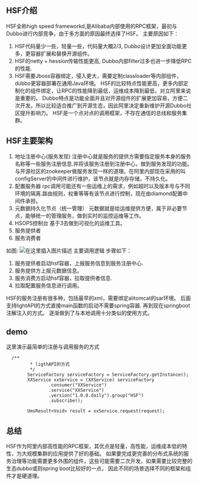 ## HSF介绍
HSF全称high speed frameworkd,是Alibaba内部使用的RPC框架，最初与Dubbo进行内部竞争，由于多方面的原因最终选择了HSF。
主要原因如下：
1. HSF代码量少一些，轻量一些，代码量大概2/3, Dubbo设计更加全面功能更多，更容器扩展和替换开源组件。
2. HSF的netty + hession传输性能更高, Dubbo内部filter过多也进一步降低RPC的性能.
3. HSF需要Jboss容器绑定，侵入更大，需要定制classloader等内部组件，dubbo更容器部署在通用Java环境。
HSF的比较特点性能更高，更多内部定制化的组件绑定，让RPC的性能降到最低，运维成本降到最低，对立阿里来说是重要的。
Dubbo特点是功能全面并且对开源组件的扩展更加容易，方便二次开发。所以比较适合推广到开源生态，因此阿里决定重新维护开源Dubbo社区提升影响力。
HSF是一个点对点的调用框架，不存在通信的总线和服务集群。
## HSF主要架构
1. 地址注册中心(服务发现)
注册中心就是服务的提供方需要指定服务本身的服务名称等一些服务注册信息.并将该服务注册到注册中心，做到服务发现的功能。
与开源社区的zookeeper做服务发现一样的道理。在阿里内部现在采用的叫configServer的中间件进行维护，该节点就是内存存储，不持久化。
2. 配置服务器
rpc调用可能还有一些运维上的需求，例如超时以及版本号与不同环境的隔离.路由规则，权重等等有该节点进行控制，现在由diamond配置中间件承担。
3. 元数据持久化节点（统一管理）
元数据就是给运维提供方便，属于非必要节点，能够统一的管理服务，做到实时的监控运维等工作。
4. HSOPS控制台
基于3去做到可视化的运维工具。
5. 服务提供者
6. 服务消费者

如图:
![在这里插入图片描述](https://img-blog.csdnimg.cn/20190116143823482.png?x-oss-process=image/watermark,type_ZmFuZ3poZW5naGVpdGk,shadow_10,text_aHR0cHM6Ly9ibG9nLmNzZG4ubmV0L21pY3JvX2h6,size_16,color_FFFFFF,t_70)
主要调用逻辑
步骤如下：
1. 服务提供者启动hsf容器，上报服务信息到服务注册中心.
2. 服务提供方上报元数据信息。
3. 服务消费方启动hsf容器，拉取提供者信息.
4. 拉取配置服务信息进行调用。

HSF的服务注册有很多种，包括最早的xml，需要绑定alitomcat的sar环境。
后面支持lightAPI的方式直接main函数的启动不需要spring容器.
再到现在springboot注解注入的方式。
逐渐做到了与本地调用十分类似的使用方式。

## demo 
这里演示最简单的注册与调用服务的方式
```
  /**
         * ligthAPI的方式
         */
        ServiceFactory serviceFactory = ServiceFactory.getInstance();
        XXService xxService = (XXService) serviceFactory
                .consumer("XXService")
                .service("XXService")
                .version("1.0.0.daily").group("HSF")
                .subscribe();

        UmsResult<Void> result = xxService.request(request);
```

## 总结
HSF作为阿里内部高性能的RPC框架，其优点是轻量，高性能，运维成本低的特性，为大规模集群的应用提供了好的基础。
如果要完成更完善的分布式系统的服务治理等功能需要更多外围的组件，这些可能需要二次开发，如果需要比较完整的生态dubbo或则spring boot比较好的一点，
因此不同的场景选择不同的框架和组件才是硬道理。